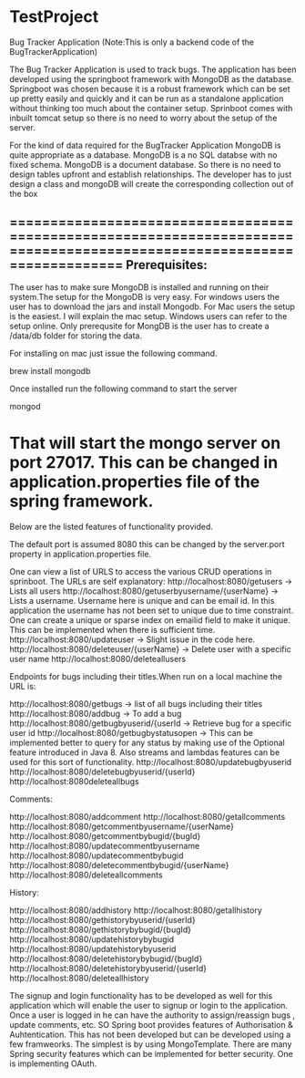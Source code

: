 # TestProject
Bug Tracker Application (Note:This is only a backend code of the BugTrackerApplication)

The  Bug Tracker Application is used to track bugs. The application has been developed using the springboot framework 
with MongoDB as the database. Springboot was chosen because it is a robust framework which can be set up pretty easily
and quickly and it can be run as a standalone application without thinking too much about the container setup. Sprinboot
comes with inbuilt tomcat setup so there is no need to worry about the setup of the server. 

For the kind of data required for the BugTracker Application MongoDB is quite appropriate as a database. MongoDB is a 
no SQL databse with no fixed schema. MongoDB is a document database. So there is no need to design tables upfront and
establish relationships. The developer has to just design a class and mongoDB will create the corresponding collection
out of the box

=======================================================================================================================
Prerequisites:
-----------------------------------------------------------------------------------------------------------------------
The user has to make sure MongoDB is installed and running on their system.The setup for the MongoDB is very easy. 
For windows users the user has to download the jars and install Mongodb. 
For Mac users the setup is the easiest. I will explain the mac setup. Windows users can refer to the setup online.
Only prerequsite for MongDB is the user has to create a /data/db folder for storing the data.

For installing on mac just issue the following command.

brew install mongodb

Once installed run the following command to start the server

mongod

That will start the mongo server on port 27017. This can be changed in application.properties file of the spring
framework.
============================================================================================================================
Below are the listed features of functionality provided.

The default port is assumed 8080 this can be changed by the server.port property in application.properties file.

One can view a list of URLS to access the various CRUD operations in sprinboot. The URLs are self explanatory:
http://localhost:8080/getusers -> Lists all users
http://localhost:8080/getuserbyusername/{userName} -> Lists a username. Username here is unique and can be email id.
In this application the username has not been set to unique due to time constraint. One can create a unique 
or sparse index on emailid field to make it unique. This can be implemented when there is sufficient time. 
http://localhost:8080/updateuser -> Slight issue in the code here. 
http://localhost:8080/deleteuser/{userName} -> Delete user with a specific user name
http://localhost:8080/deleteallusers

Endpoints for bugs including their titles.When run on a local machine the URL is:

http://localhost:8080/getbugs -> list of all bugs including their titles
http://localhost:8080/addbug -> To add a bug
http://localhost:8080/getbugbyuserid/{userId -> Retrieve bug for a specific user id
http://localhost:8080/getbugbystatusopen -> This can be implemented better to query for any status by making use of the Optional feature introduced in Java 8. Also streams and lambdas features can be used for this sort of functionality.
http://localhost:8080/updatebugbyuserid 
http://localhost:8080/deletebugbyuserid/{userId}
http://localhost:8080deleteallbugs

Comments:

http://localhost:8080/addcomment
http://localhost:8080/getallcomments
http://localhost:8080/getcommentbyusername/{userName}
http://localhost:8080/getcommentbybugid/{bugId}
http://localhost:8080/updatecommentbyusername
http://localhost:8080/updatecommentbybugid
http://localhost:8080/deletecommentbybugid/{userName}
http://localhost:8080/deleteallcomments

History:

http://localhost:8080/addhistory
http://localhost:8080/getallhistory
http://localhost:8080/gethistorybyuserid/{userId}
http://localhost:8080/gethistorybybugid/{bugId}
http://localhost:8080/updatehistorybybugid
http://localhost:8080/updatehistorybyuserid
http://localhost:8080/deletehistorybybugid/{bugId}
http://localhost:8080/deletehistorybyuserid/{userId}
http://localhost:8080/deleteallhistory

The signup and login functionality has to be developed as well for this application which will enable the user to signup
or login to the application. Once a user is logged in he can have the authority to assign/reassign bugs , update comments,
etc. SO Spring boot provides features of Authorisation & Auhtentication. This has not been developed but can be developed using a few framweorks. The simplest is by using MongoTemplate. There are many Spring security features which can be implemented for better security. One is implementing OAuth.



